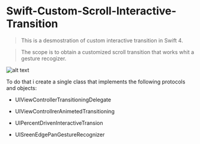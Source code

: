 # Swift-Custom-Scroll-Interactive-Transition

> This is a desmostration of custom interactive transition in Swift 4.

> The scope is to obtain a customized scroll transition that works whit a gesture recogizer.

![alt text](https://github.com/Magik9/Swift-Custom-Scroll-Transition/blob/master/CustomScrollTransition.gif)

To do that i create a single class that implements the following protocols and objects:

- UIViewControllerTransitioningDelegate

- UIViewControllrerAnimetedTransitioning

- UIPercentDrivenInteractiveTransion

- UISreenEdgePanGestureRecognizer
